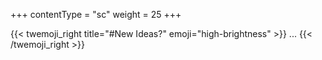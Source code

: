 +++
contentType = "sc"
weight = 25
+++

{{< twemoji_right title="#New Ideas?" emoji="high-brightness" >}}
...
{{< /twemoji_right >}}
